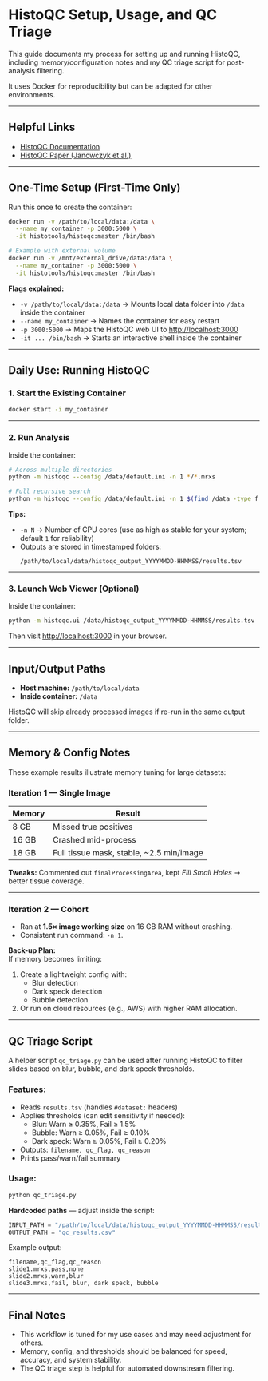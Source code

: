 # HistoQC Setup, Usage, and QC Triage

This guide documents my process for setting up and running HistoQC, including memory/configuration notes and my QC triage script for post-analysis filtering.  

It uses Docker for reproducibility but can be adapted for other environments.

---

## Helpful Links

- [HistoQC Documentation](https://github.com/choosehappy/HistoQC/wiki)  
- [HistoQC Paper (Janowczyk et al.)](https://andrewjanowczyk.com/wp-content/uploads/2019/04/HistoQC_w_supplemental.pdf)

---

## One-Time Setup (First-Time Only)

Run this once to create the container:

```bash
docker run -v /path/to/local/data:/data \
  --name my_container -p 3000:5000 \
  -it histotools/histoqc:master /bin/bash

# Example with external volume
docker run -v /mnt/external_drive/data:/data \
  --name my_container -p 3000:5000 \
  -it histotools/histoqc:master /bin/bash
```

**Flags explained:**
- `-v /path/to/local/data:/data` → Mounts local data folder into `/data` inside the container  
- `--name my_container` → Names the container for easy restart  
- `-p 3000:5000` → Maps the HistoQC web UI to [http://localhost:3000](http://localhost:3000/)  
- `-it ... /bin/bash` → Starts an interactive shell inside the container  

---

## Daily Use: Running HistoQC

### 1. Start the Existing Container

```bash
docker start -i my_container
```

---

### 2. Run Analysis

Inside the container:

```bash
# Across multiple directories
python -m histoqc --config /data/default.ini -n 1 */*.mrxs

# Full recursive search
python -m histoqc --config /data/default.ini -n 1 $(find /data -type f -iname "*.mrxs")
```

**Tips:**
- `-n N` → Number of CPU cores (use as high as stable for your system; default `1` for reliability)  
- Outputs are stored in timestamped folders:
  ```
  /path/to/local/data/histoqc_output_YYYYMMDD-HHMMSS/results.tsv
  ```

---

### 3. Launch Web Viewer (Optional)

Inside the container:

```bash
python -m histoqc.ui /data/histoqc_output_YYYYMMDD-HHMMSS/results.tsv
```

Then visit [http://localhost:3000](http://localhost:3000/) in your browser.

---

## Input/Output Paths

- **Host machine:** `/path/to/local/data`  
- **Inside container:** `/data`  

HistoQC will skip already processed images if re-run in the same output folder.

---

## Memory & Config Notes

These example results illustrate memory tuning for large datasets:

### Iteration 1 — Single Image
| Memory | Result |
|--------|--------|
| 8 GB   | Missed true positives |
| 16 GB  | Crashed mid-process |
| 18 GB  | Full tissue mask, stable, ~2.5 min/image |

**Tweaks:** Commented out `finalProcessingArea`, kept *Fill Small Holes* → better tissue coverage.

---

### Iteration 2 — Cohort
- Ran at **1.5× image working size** on 16 GB RAM without crashing.  
- Consistent run command: `-n 1`.  

**Back-up Plan:**  
If memory becomes limiting:
1. Create a lightweight config with:
   - Blur detection  
   - Dark speck detection  
   - Bubble detection  
2. Or run on cloud resources (e.g., AWS) with higher RAM allocation.  

---

## QC Triage Script

A helper script `qc_triage.py` can be used after running HistoQC to filter slides based on blur, bubble, and dark speck thresholds.

### Features:
- Reads `results.tsv` (handles `#dataset:` headers)  
- Applies thresholds (can edit sensitivity if needed):  
  - Blur: Warn ≥ 0.35%, Fail ≥ 1.5%  
  - Bubble: Warn ≥ 0.05%, Fail ≥ 0.10%  
  - Dark speck: Warn ≥ 0.05%, Fail ≥ 0.20%  
- Outputs: `filename, qc_flag, qc_reason`  
- Prints pass/warn/fail summary  

### Usage:

```bash
python qc_triage.py
```

**Hardcoded paths** — adjust inside the script:
```python
INPUT_PATH = "/path/to/local/data/histoqc_output_YYYYMMDD-HHMMSS/results.tsv"
OUTPUT_PATH = "qc_results.csv"
```

Example output:
```csv
filename,qc_flag,qc_reason
slide1.mrxs,pass,none
slide2.mrxs,warn,blur
slide3.mrxs,fail, blur, dark speck, bubble
```

---

## Final Notes
- This workflow is tuned for my use cases and may need adjustment for others.  
- Memory, config, and thresholds should be balanced for speed, accuracy, and system stability.  
- The QC triage step is helpful for automated downstream filtering.  
